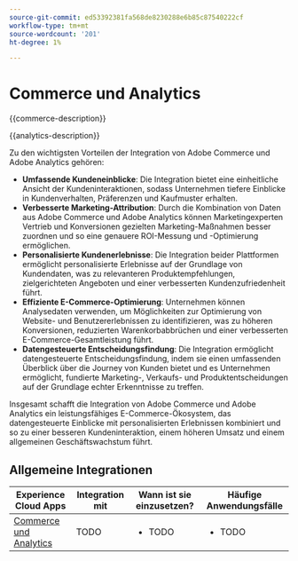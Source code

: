 ```yaml
---
source-git-commit: ed53392381fa568de8230288e6b85c87540222cf
workflow-type: tm+mt
source-wordcount: '201'
ht-degree: 1%

---
```



# Commerce und Analytics

{{commerce-description}}

{{analytics-description}}

Zu den wichtigsten Vorteilen der Integration von Adobe Commerce und Adobe Analytics gehören:

+ **Umfassende Kundeneinblicke**: Die Integration bietet eine einheitliche Ansicht der Kundeninteraktionen, sodass Unternehmen tiefere Einblicke in Kundenverhalten, Präferenzen und Kaufmuster erhalten.
+ **Verbesserte Marketing-Attribution**: Durch die Kombination von Daten aus Adobe Commerce und Adobe Analytics können Marketingexperten Vertrieb und Konversionen gezielten Marketing-Maßnahmen besser zuordnen und so eine genauere ROI-Messung und -Optimierung ermöglichen.
+ **Personalisierte Kundenerlebnisse**: Die Integration beider Plattformen ermöglicht personalisierte Erlebnisse auf der Grundlage von Kundendaten, was zu relevanteren Produktempfehlungen, zielgerichteten Angeboten und einer verbesserten Kundenzufriedenheit führt.
+ **Effiziente E-Commerce-Optimierung**: Unternehmen können Analysedaten verwenden, um Möglichkeiten zur Optimierung von Website- und Benutzererlebnissen zu identifizieren, was zu höheren Konversionen, reduzierten Warenkorbabbrüchen und einer verbesserten E-Commerce-Gesamtleistung führt.
+ **Datengesteuerte Entscheidungsfindung**: Die Integration ermöglicht datengesteuerte Entscheidungsfindung, indem sie einen umfassenden Überblick über die Journey von Kunden bietet und es Unternehmen ermöglicht, fundierte Marketing-, Verkaufs- und Produktentscheidungen auf der Grundlage echter Erkenntnisse zu treffen.

Insgesamt schafft die Integration von Adobe Commerce und Adobe Analytics ein leistungsfähiges E-Commerce-Ökosystem, das datengesteuerte Einblicke mit personalisierten Erlebnissen kombiniert und so zu einer besseren Kundeninteraktion, einem höheren Umsatz und einem allgemeinen Geschäftswachstum führt.

## Allgemeine Integrationen

<table>
    <thead>
        <tr>
            <th>Experience Cloud Apps</th>
            <th>Integration mit</th>
            <th>Wann ist sie einzusetzen?</th>
            <th>Häufige Anwendungsfälle</th>
        </tr>
    </thead>
    <tbody>
        <tr>
            <td>
                <a href="../../integrations/tutorials/analytics-commerce/analytics-commerce.md" target="_blank" rel="noreferrer">Commerce und Analytics</a>
            </td>
            <td>TODO</td>
            <td>
                <ul>
                    <li>TODO</li>
                </ul>
            </td>
            <td>
                <ul>
                    <li>TODO</li>
                </ul>
            </td>
        </tr>        
    </tbody>
</table>
